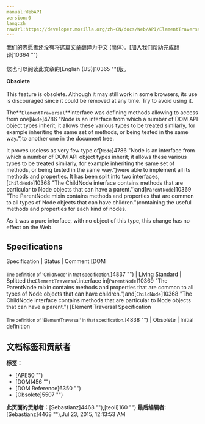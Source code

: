 ```yaml
---
manual:WebAPI
version:0
lang:zh
rawUrl:https://developer.mozilla.org/zh-CN/docs/Web/API/ElementTraversal
---
```




<bdi>我们的志愿者还没有将这篇文章翻译为<bdi>中文 (简体)</bdi>。[加入我们帮助完成翻译]10364 "")<br></br>您也可以阅读此文章的[English (US)]10365 "")版。</bdi>






**Obsolete**<br></br>This feature is obsolete. Although it may still work in some browsers, its use is discouraged since it could be removed at any time. Try to avoid using it.





The**`ElementTraversal`**interface was defining methods allowing to access from one[`Node`]4786 "Node is an interface from which a number of DOM API object types inherit; it allows these various types to be treated similarly, for example inheriting the same set of methods, or being tested in the same way.")to another one in the document tree.



It proves useless as very few type of[`Node`]4786 "Node is an interface from which a number of DOM API object types inherit; it allows these various types to be treated similarly, for example inheriting the same set of methods, or being tested in the same way.")were able to implement all its methods and properties. It has been split into two interfaces,[`ChildNode`]10368 "The ChildNode interface contains methods that are particular to Node objects that can have a parent.")and[`ParentNode`]10369 "The ParentNode mixin contains methods and properties that are common to all types of Node objects that can have children.")containing the useful methods and properties for each kind of nodes.



As it was a pure interface, with no object of this type, this change has no effect on the Web.


## Specifications<a name="Specifications"></a>
Specification | Status | Comment 
[DOM<br></br><small>The definition of &#39;ChildNode&#39; in that specification.</small>]4837 "") | Living Standard | Splitted the`ElementTraversal`interface in[`ParentNode`]10369 "The ParentNode mixin contains methods and properties that are common to all types of Node objects that can have children.")and[`ChildNode`]10368 "The ChildNode interface contains methods that are particular to Node objects that can have a parent.") 
[Element Traversal Specification<br></br><small>The definition of &#39;ElementTraversal&#39; in that specification.</small>]4838 "") | Obsolete | Initial definition 




## 文档标签和贡献者
**标签：**
* [API]50 "")
* [DOM]456 "")
* [DOM Reference]6350 "")
* [Obsolete]5507 "")

**此页面的贡献者：**[Sebastianz]4468 ""),[teoli]160 "")
**最后编辑者:**[Sebastianz]4468 ""),<time>Jul 23, 2015, 12:13:53 AM</time>


